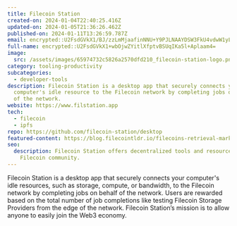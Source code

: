 ```yaml
---
title: Filecoin Station
created-on: 2024-01-04T22:40:25.416Z
updated-on: 2024-01-05T21:36:26.462Z
published-on: 2024-01-11T13:26:59.787Z
email: encrypted::U2FsdGVkX1/BJ/zzLmMjaafinNNU+Y9PJLNAAYDSW3FkU4vdwW1yLEQPu8rAlAGJ
full-name: encrypted::U2FsdGVkX1+wbOjwZYitlXfptvBSUqIKa5l+Aplaam4=
image:
  src: /assets/images/65974732c5826a2570dfd210_filecoin-station-logo.png
category: tooling-productivity
subcategories:
  - developer-tools
description: Filecoin Station is a desktop app that securely connects your
  computer's idle resource to the Filecoin network by completing jobs on behalf
  of the network.
website: https://www.filstation.app
tech:
  - filecoin
  - ipfs
repo: https://github.com/filecoin-station/desktop
featured-content: https://blog.filecointldr.io/filecoins-retrieval-markets-update-spotlight-on-project-saturn-9f233ed133ed
seo:
  description: Filecoin Station offers decentralized tools and resources for the
    Filecoin community.
---
```


Filecoin Station is a desktop app that securely connects your computer's idle resources, such as storage, compute, or bandwidth, to the Filecoin network by completing jobs on behalf of the network. Users are rewarded based on the total number of job completions like testing Filecoin Storage Providers from the edge of the network. Filecoin Station’s mission is to allow anyone to easily join the Web3 economy.
